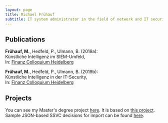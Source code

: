 ```yaml
---
layout: page
title: Michael Frühauf
subtitle: IT system administrator in the field of network and IT security; M.Sc. in Applied IT Security
---
```


## Publications
**Frühauf, M.**, Hedfeld, P., Ulmann, B. (2019a):  
Künstliche Intelligenz im SIEM-Umfeld,  
In: [Finanz Colloquium Heidelberg](https://www.fchgruppe.de/Beitrag/2281/kuenstliche-intelligenz-im-siem-umfeld)

**Frühauf, M.**, Hedfeld, P., Ulmann, B. (2019b):  
Künstliche Intelligenz in der IT-Security,  
In: [Finanz Colloquium Heidelberg](https://www.fchgruppe.de/Beitrag/3051/kuenstliche-intelligenz-in-der-it-security)

## Projects
You can see my Master's degree project [here](https://fruehaufm.github.io/assets/ssvc-calc-mf/). 
It is based on [this project](https://github.com/CERTCC/SSVC/).  
Sample JSON-based SSVC decisions for import can be found [here](https://github.com/fruehaufm/SSVC/tree/main/ssvc-calc-mf/ssvc-decisions).